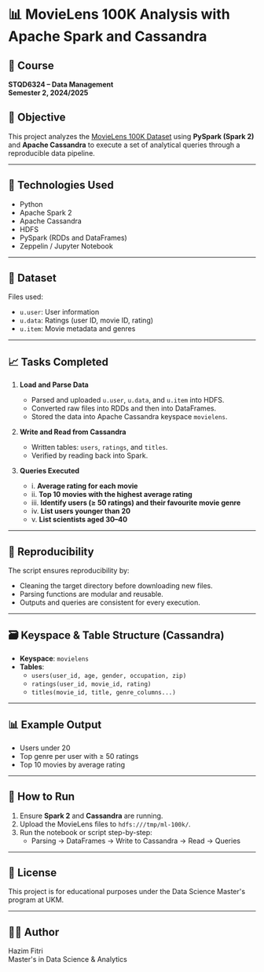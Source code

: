 # 📊 MovieLens 100K Analysis with Apache Spark and Cassandra

## 📁 Course
**STQD6324 – Data Management**  
**Semester 2, 2024/2025**

## 📌 Objective
This project analyzes the [MovieLens 100K Dataset](https://grouplens.org/datasets/movielens/) using **PySpark (Spark 2)** and **Apache Cassandra** to execute a set of analytical queries through a reproducible data pipeline.

---

## 🚀 Technologies Used
- Python
- Apache Spark 2
- Apache Cassandra
- HDFS
- PySpark (RDDs and DataFrames)
- Zeppelin / Jupyter Notebook

---

## 📂 Dataset
Files used:
- `u.user`: User information
- `u.data`: Ratings (user ID, movie ID, rating)
- `u.item`: Movie metadata and genres

---

## 📈 Tasks Completed

1. **Load and Parse Data**
   - Parsed and uploaded `u.user`, `u.data`, and `u.item` into HDFS.
   - Converted raw files into RDDs and then into DataFrames.
   - Stored the data into Apache Cassandra keyspace `movielens`.

2. **Write and Read from Cassandra**
   - Written tables: `users`, `ratings`, and `titles`.
   - Verified by reading back into Spark.

3. **Queries Executed**
   - i. **Average rating for each movie**
   - ii. **Top 10 movies with the highest average rating**
   - iii. **Identify users (≥ 50 ratings) and their favourite movie genre**
   - iv. **List users younger than 20**
   - v. **List scientists aged 30–40**

---

## 🧪 Reproducibility
The script ensures reproducibility by:
- Cleaning the target directory before downloading new files.
- Parsing functions are modular and reusable.
- Outputs and queries are consistent for every execution.

---

## 🗃️ Keyspace & Table Structure (Cassandra)
- **Keyspace**: `movielens`
- **Tables**:
  - `users(user_id, age, gender, occupation, zip)`
  - `ratings(user_id, movie_id, rating)`
  - `titles(movie_id, title, genre_columns...)`

---

## 📊 Example Output
- Users under 20  
- Top genre per user with ≥ 50 ratings  
- Top 10 movies by average rating

---

## 📝 How to Run

1. Ensure **Spark 2** and **Cassandra** are running.
2. Upload the MovieLens files to `hdfs:///tmp/ml-100k/`.
3. Run the notebook or script step-by-step:
   - Parsing → DataFrames → Write to Cassandra → Read → Queries

---

## 🧾 License
This project is for educational purposes under the Data Science Master's program at UKM.

---

## 👨‍💻 Author
Hazim Fitri  
Master's in Data Science & Analytics  

